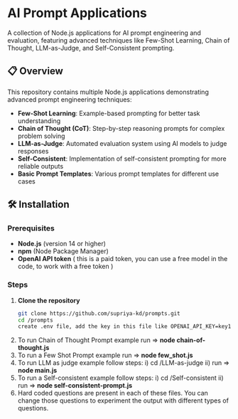 # AI Prompt Applications

A collection of Node.js applications for AI prompt engineering and evaluation, featuring advanced techniques like Few-Shot Learning, Chain of Thought, LLM-as-Judge, and Self-Consistent prompting.

## 📋 Overview

This repository contains multiple Node.js applications demonstrating advanced prompt engineering techniques:

- **Few-Shot Learning**: Example-based prompting for better task understanding
- **Chain of Thought (CoT)**: Step-by-step reasoning prompts for complex problem solving
- **LLM-as-Judge**: Automated evaluation system using AI models to judge responses
- **Self-Consistent**: Implementation of self-consistent prompting for more reliable outputs
- **Basic Prompt Templates**: Various prompt templates for different use cases

## 🛠️ Installation

### Prerequisites

- **Node.js** (version 14 or higher)
- **npm** (Node Package Manager)
- **OpenAI API token** ( this is a paid token, you can use a free model in the code, to work with a free token )

### Steps

1. **Clone the repository**
   ```bash
   git clone https://github.com/supriya-kd/prompts.git
   cd /prompts
   create .env file, add the key in this file like OPENAI_API_KEY=key1 

2. To run Chain of Thought Prompt example run => **node chain-of-thought.js**
3. To run a Few Shot Prompt example run => **node few_shot.js**
4. To run LLM as judge example follow steps:
   i) cd /LLM-as-judge
   ii) run => **node main.js**
6. To run a Self-consistent example follow steps:
   i) cd /Self-consistent 
   ii) run => **node self-consistent-prompt.js**
7. Hard coded questions are present in each of these files. You can change those questions to experiment the output with different types of questions.
